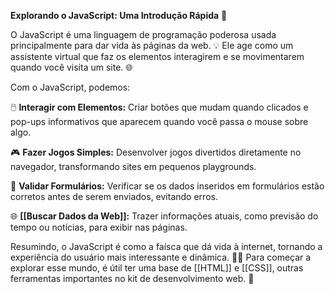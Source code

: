 **Explorando o JavaScript: Uma Introdução Rápida** 🚀

O JavaScript é uma linguagem de programação poderosa usada principalmente para dar vida às páginas da web. 💡 Ele age como um assistente virtual que faz os elementos interagirem e se movimentarem quando você visita um site. 🌐

Com o JavaScript, podemos:

🖱️ **Interagir com Elementos:** Criar botões que mudam quando clicados e pop-ups informativos que aparecem quando você passa o mouse sobre algo.

🎮 **Fazer Jogos Simples:** Desenvolver jogos divertidos diretamente no navegador, transformando sites em pequenos playgrounds.

📝 **Validar Formulários:** Verificar se os dados inseridos em formulários estão corretos antes de serem enviados, evitando erros.

🌐 **[[Buscar Dados da Web]]:** Trazer informações atuais, como previsão do tempo ou notícias, para exibir nas páginas.

Resumindo, o JavaScript é como a faísca que dá vida à internet, tornando a experiência do usuário mais interessante e dinâmica. 👩‍💻 Para começar a explorar esse mundo, é útil ter uma base de [[HTML]] e [[CSS]], outras ferramentas importantes no kit de desenvolvimento web. 🎉